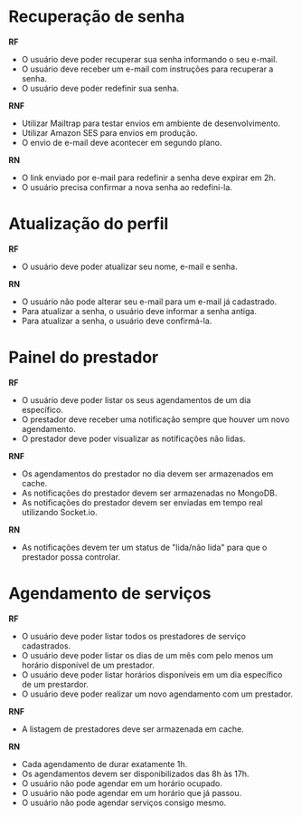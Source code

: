 # Recuperação de senha

**RF**
- O usuário deve poder recuperar sua senha informando o seu e-mail.
- O usuário deve receber um e-mail com instruções para recuperar a senha.
- O usuário deve poder redefinir sua senha.

**RNF**
- Utilizar Mailtrap para testar envios em ambiente de desenvolvimento.
- Utilizar Amazon SES para envios em produção.
- O envio de e-mail deve acontecer em segundo plano.

**RN**
- O link enviado por e-mail para redefinir a senha deve expirar em 2h.
- O usuário precisa confirmar a nova senha ao redefini-la.

# Atualização do perfil

**RF**
- O usuário deve poder atualizar seu nome, e-mail e senha.

**RN**
- O usuário não pode alterar seu e-mail para um e-mail já cadastrado.
- Para atualizar a senha, o usuário deve informar a senha antiga.
- Para atualizar a senha, o usuário deve confirmá-la.

# Painel do prestador

**RF**
- O usuário deve poder listar os seus agendamentos de um dia específico.
- O prestador deve receber uma notificação sempre que houver um novo agendamento.
- O prestador deve poder visualizar as notificações não lidas.

**RNF**
- Os agendamentos do prestador no dia devem ser armazenados em cache.
- As notificações do prestador devem ser armazenadas no MongoDB.
- As notificações do prestador devem ser enviadas em tempo real utilizando Socket.io.

**RN**
- As notificações devem ter um status de "lida/não lida" para que o prestador possa controlar.

# Agendamento de serviços

**RF**
- O usuário deve poder listar todos os prestadores de serviço cadastrados.
- O usuário deve poder listar os dias de um mês com pelo menos um horário disponível de um prestador.
- O usuário deve poder listar horários disponíveis em um dia específico de um prestardor.
- O usuário deve poder realizar um novo agendamento com um prestador.

**RNF**
- A listagem de prestadores deve ser armazenada em cache.

**RN**
- Cada agendamento de durar exatamente 1h.
- Os agendamentos devem ser disponibilizados das 8h às 17h.
- O usuário não pode agendar em um horário ocupado.
- O usuário não pode agendar em um horário que já passou.
- O usuário não pode agendar serviços consigo mesmo.
